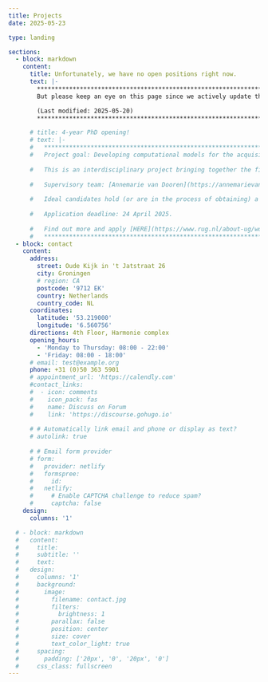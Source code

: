 ```yaml
---
title: Projects
date: 2025-05-23

type: landing

sections:
  - block: markdown
    content:
      title: Unfortunately, we have no open positions right now. 
      text: |-
        **********************************************************************************        
        But please keep an eye on this page since we actively update the latest vacancies here.

        (Last modified: 2025-05-20)
        **********************************************************************************

      # title: 4-year PhD opening!
      # text: |-
      #   **********************************************************************************        
      #   Project goal: Developing computational models for the acquisition of modal verbs and their various meanings.
        
      #   This is an interdisciplinary project bringing together the fields of language acquisition and computational linguistics.
        
      #   Supervisory team: [Annemarie van Dooren](https://annemarievandooren.com/), [Yevgen Matusevych](https://yevgen.web.rug.nl/), [Arianna Bisazza](https://www.cs.rug.nl/~bisazza/).
        
      #   Ideal candidates hold (or are in the process of obtaining) a Master degree in Computational Linguistics/Natural Language Processing, Cognitive Modeling, Psycholinguistics, or related areas.
        
      #   Application deadline: 24 April 2025.   
        
      #   Find out more and apply [HERE](https://www.rug.nl/about-ug/work-with-us/job-opportunities/?details=00347-02S000B8PP)
      #   **********************************************************************************
  - block: contact
    content:
      address:
        street: Oude Kijk in 't Jatstraat 26
        city: Groningen
        # region: CA
        postcode: '9712 EK'
        country: Netherlands
        country_code: NL
      coordinates:
        latitude: '53.219000'
        longitude: '6.560756'
      directions: 4th Floor, Harmonie complex
      opening_hours:
        - 'Monday to Thursday: 08:00 - 22:00'
        - 'Friday: 08:00 - 18:00'
      # email: test@example.org
      phone: +31 (0)50 363 5901
      # appointment_url: 'https://calendly.com'
      #contact_links:
      #  - icon: comments
      #    icon_pack: fas
      #    name: Discuss on Forum
      #    link: 'https://discourse.gohugo.io'
    
      # # Automatically link email and phone or display as text?
      # autolink: true
    
      # # Email form provider
      # form:
      #   provider: netlify
      #   formspree:
      #     id:
      #   netlify:
      #     # Enable CAPTCHA challenge to reduce spam?
      #     captcha: false
    design:
      columns: '1'

  # - block: markdown
  #   content:
  #     title:
  #     subtitle: ''
  #     text:
  #   design:
  #     columns: '1'
  #     background:
  #       image: 
  #         filename: contact.jpg
  #         filters:
  #           brightness: 1
  #         parallax: false
  #         position: center
  #         size: cover
  #         text_color_light: true
  #     spacing:
  #       padding: ['20px', '0', '20px', '0']
  #     css_class: fullscreen
---
```


